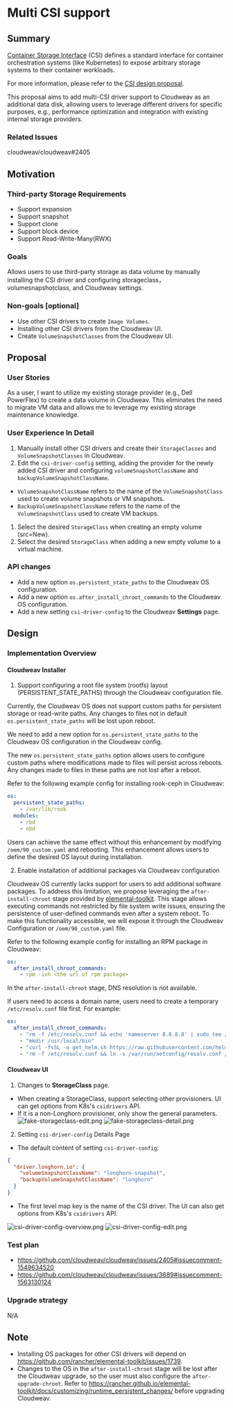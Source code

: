 # Multi CSI support

## Summary

[Container Storage Interface](https://github.com/container-storage-interface/spec/blob/master/spec.md) (CSI) defines a standard interface for container orchestration systems (like Kubernetes) to expose arbitrary storage systems to their container workloads.

For more information, please refer to the [CSI design proposal](https://git.k8s.io/design-proposals-archive/storage/container-storage-interface.md).

This proposal aims to add multi-CSI driver support to Cloudweav as an additional data disk, allowing users to leverage different drivers for specific purposes, e.g., performance optimization and integration with existing internal storage providers.

### Related Issues

cloudweav/cloudweav#2405

## Motivation

### Third-party Storage Requirements

- Support expansion
- Support snapshot
- Support clone
- Support block device
- Support Read-Write-Many(RWX)

### Goals

Allows users to use third-party storage as data volume by manually installing the CSI driver and configuring storageclass，volumesnapshotclass, and Cloudweav settings.

### Non-goals [optional]

- Use other CSI drivers to create `Image Volumes`.
- Installing other CSI drivers from the Cloudweav UI.
- Create `VolumeSnapshotClasses` from the Cloudweav UI.

## Proposal

### User Stories

As a user, I want to utilize my existing storage provider (e.g., Dell PowerFlex) to create a data volume in Cloudweav. This eliminates the need to migrate VM data and allows me to leverage my existing storage maintenance knowledge.

### User Experience In Detail

1. Manually install other CSI drivers and create their `StorageClasses` and `VolumeSnapshotClasses` in Cloudweav.
1. Edit the `csi-driver-config` setting, adding the provider for the newly added CSI driver and configuring `volumeSnapshotClassName` and `backupVolumeSnapshotClassName`.
  - `VolumeSnapshotClassName` refers to the name of the `VolumeSnapshotClass` used to create volume snapshots or VM snapshots.
  - `BackupVolumeSnapshotClassName` refers to the name of the `VolumeSnapshotClass` used to create VM backups.
1. Select the desired `StorageClass` when creating an empty volume (src=New).
1. Select the desired `StorageClass` when adding a new empty volume to a virtual machine.

### API changes

- Add a new option `os.persistent_state_paths` to the Cloudweav OS configuration.
- Add a new option `os.after_install_chroot_commands` to the Cloudweav OS configuration.
- Add a new setting `csi-driver-config` to the Cloudweav **Settings** page.

## Design

### Implementation Overview

#### Cloudweav Installer
1. Support configuring a root file system (rootfs) layout (PERSISTENT_STATE_PATHS) through the Cloudweav configuration file.

Currently, the Cloudweav OS does not support custom paths for persistent storage or read-write paths. Any changes to files not in default `os.persistent_state_paths` will be lost upon reboot.

We need to add a new option for `os.persistent_state_paths` to the Cloudweav OS configuration in the Cloudweav config.

The new `os.persistent_state_paths` option allows users to configure custom paths where modifications made to files will persist across reboots. Any changes made to files in these paths are not lost after a reboot.

Refer to the following example config for installing rook-ceph in Cloudweav:
```yaml
os:
  persistent_state_paths:
    - /var/lib/rook
  modules:
    - rbd
    - nbd
```
Users can achieve the same effect without this enhancement by modifying `/oem/90_custom.yaml` and rebooting. This enhancement allows users to define the desired OS layout during installation.

2. Enable installation of additional packages via Cloudweav configuration

Cloudweav OS currently lacks support for users to add additional software packages. To address this limitation, we propose leveraging the `after-install-chroot` stage provided by [elemental-toolkit](https://rancher.github.io/elemental-toolkit/docs/). This stage allows executing commands not restricted by file system write issues, ensuring the persistence of user-defined commands even after a system reboot. To make this functionality accessible, we will expose it through the Cloudweav Configuration or `/oem/90_custom.yaml` file.

Refer to the following example config for installing an RPM package in Cloudweav:

```yaml
os:
  after_install_chroot_commands:
    - rpm -ivh <the url of rpm package>
```

In the `after-install-chroot` stage, DNS resolution is not available.

If users need to access a domain name, users need to create a temporary `/etc/resolv.conf` file first. For example:

```yaml
os:
  after_install_chroot_commands:
    - "rm -f /etc/resolv.conf && echo 'nameserver 8.8.8.8' | sudo tee /etc/resolv.conf"
    - "mkdir /usr/local/bin"
    - "curl -fsSL -o get_helm.sh https://raw.githubusercontent.com/helm/helm/main/scripts/get-helm-3 && chmod 700 get_helm.sh && ./get_helm.sh"
    - "rm -f /etc/resolv.conf && ln -s /var/run/netconfig/resolv.conf /etc/resolv.conf"
```

#### Cloudweav UI
1. Changes to **StorageClass** page.
- When creating a StorageClass, support selecting other provisioners. UI can get options from K8s's `csidrivers` API. 
- If it is a non-Longhorn provisioner, only show the general parameters.
![fake-storageclass-edit.png](20230316-multi-csi-support/fake-storageclass-edit.png)
![fake-storageclass-detail.png](20230316-multi-csi-support/fake-storageclass-detail.png)

2. Setting `csi-driver-config` Details Page
- The default content of setting `csi-driver-config`:
```json
{
  "driver.longhorn.io": {
    "volumeSnapshotClassName": "longhorn-snapshot",
    "backupVolumeSnapshotClassName": "longhorn"
  }
}
```
- The first level map key is the name of the CSI driver. The UI can also get options from K8s's `csidrivers` API.

![csi-driver-config-overview.png](20230316-multi-csi-support/csi-driver-config-overview.png)
![csi-driver-config-edit.png](20230316-multi-csi-support/csi-driver-config-edit.png)

### Test plan

- https://github.com/cloudweav/cloudweav/issues/2405#issuecomment-1549634520
- https://github.com/cloudweav/cloudweav/issues/3689#issuecomment-1563130124

### Upgrade strategy
N/A

## Note
- Installing OS packages for other CSI drivers will depend on https://github.com/rancher/elemental-toolkit/issues/1739.
- Changes to the OS in the `after-install-chroot` stage will be lost after the Cloudweav upgrade, so the user must also configure the `after-upgrade-chroot`. Refer to https://rancher.github.io/elemental-toolkit/docs/customizing/runtime_persistent_changes/ before upgrading Cloudweav.